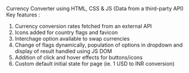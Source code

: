 Currency Converter using HTML, CSS & JS (Data from a third-party API)
Key features : 
1. Currency conversion rates fetched from an external API
2. Icons added for country flags and favicon
3. Interchage option available to swap currencies
4. Change of flags dynamically, population of options in dropdown and display of result handled using JS DOM
5. Addition of click and hover effects for buttons/icons
6. Custom default initial state for page (ie. 1 USD to INR conversion)
